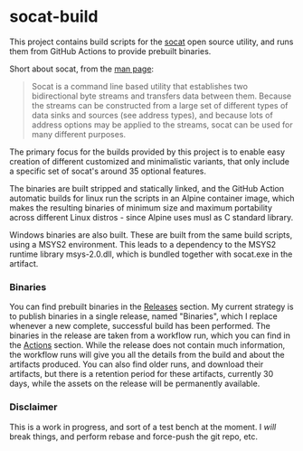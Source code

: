# socat-build

This project contains build scripts for the [socat](http://www.dest-unreach.org/socat/)
open source utility, and runs them from GitHub Actions to provide prebuilt binaries.

Short about socat, from the [man page](http://www.dest-unreach.org/socat/doc/socat.html):

> Socat is a command line based utility that establishes two bidirectional byte streams
and transfers data between them. Because the streams can be constructed from a large
set of different types of data sinks and sources (see address types), and because lots
of address options may be applied to the streams, socat can be used for many different
purposes.

The primary focus for the builds provided by this project is to enable easy creation of
different customized and minimalistic variants, that only include a specific set of
socat's around 35 optional features.

The binaries are built stripped and statically linked, and the GitHub Action automatic
builds for linux run the scripts in an Alpine container image, which makes the resulting
binaries of minimum size and maximum portability across different Linux distros - since
Alpine uses musl as C standard library.

Windows binaries are also built. These are built from the same build scripts, using
a MSYS2 environment. This leads to a dependency to the MSYS2 runtime library msys-2.0.dll,
which is bundled together with socat.exe in the artifact.

### Binaries

You can find prebuilt binaries in the [Releases](https://github.com/albertony/socat-build/releases)
section. My current strategy is to publish binaries in a single release, named "Binaries",
which I replace whenever a new complete, successful build has been performed. The binaries
in the release are taken from a workflow run, which you can find in the
[Actions](https://github.com/albertony/socat-build/actions) section. While the release
does not contain much information, the workflow runs will give you all the details from
the build and about the artifacts produced. You can also find older runs, and download
their artifacts, but there is a retention period for these artifacts, currently 30 days,
while the assets on the release will be permanently available.

### Disclaimer

This is a work in progress, and sort of a test bench at the moment. I *will* break things,
and perform rebase and force-push the git repo, etc.